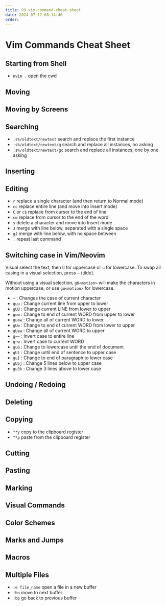 ```yaml
---
title: 99.vim-command-cheat-sheet
date: 2024-07-17 08:14:46
order:
---
```


# Vim Commands Cheat Sheet

## Starting from Shell

- `nvim .` open the cwd

## Moving

## Moving by Screens

## Searching

- `:s%/oldtext/newtext` search and replace the first instance
- `:s%/oldtext/newtext/g` search and replace all instances, no asking
- `:s%/oldtext/newtext/gc` search and replace all instances, one by one asking

## Inserting

## Editing

- `r` replace a single character (and then return to Normal mode)
- `cc` replace entire line (and move into Insert mode)
- `C` or `c$` replace from cursor to the end of line
- `cw` replace from cursor to the end of the word
- `s` delete a character and move into Insert mode
- `J` merge with line below, separated with a single space
- `gJ` merge with line below, with no space between
- `.` repeat last command

## Switching case in Vim/Neovim

Visual select the text, then `U` for uppercase or `u` for lowercase. To swap all casing in a visual selection, press `~` (tilde).

Without using a visual selection, `gU<motion>` will make the characters in motion uppercase, or use `gu<motion>` for lowercase.

- `~`    : Changes the case of current character
- `guu`  : Change current line from upper to lower
- `gUU`  : Change current LINE from lower to upper
- `guw`  : Change to end of current WORD from upper to lower
- `guaw` : Change all of current WORD to lower
- `gUw`  : Change to end of current WORD from lower to upper
- `gUaw` : Change all of current WORD to upper
- `g~~`  : Invert case to entire line
- `g~w`  : Invert case to current WORD
- `guG`  : Change to lowercase until the end of document
- `gU)`  : Change until end of sentence to upper case
- `gu}`  : Change to end of paragraph to lower case
- `gU5j` : Change 5 lines below to upper case
- `gu3k` : Change 3 lines above to lower case

## Undoing / Redoing

## Deleting

## Copying

- `"*y` copy to the clipboard register
- `"*p` paste from the clipboard register

## Cutting

## Pasting

## Marking

## Visual Commands

## Color Schemes

## Marks and Jumps

## Macros

## Multiple Files

- `:e file_name` open a file in a new buffer
- `:bn` move to next buffer
- `:bp` go back to previous buffer
